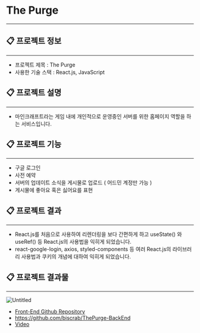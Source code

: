# The Purge

---

## 📋 프로젝트 정보

---

- 프로젝트 제목 : The Purge
- 사용한 기술 스택 : React.js, JavaScript

## 📋 프로젝트 설명

---

- 마인크래프트라는 게임 내에 개인적으로 운영중인 서버를 위한 홈페이지 역할을 하는 서비스입니다.

## 📋 프로젝트 기능

---

- 구글 로그인
- 사전 예약
- 서버의 업데이트 소식을 게시물로 업로드 ( 어드민 계정만 가능 )
- 게시물에 좋아요 혹은 싫어요를 표현

## 📋 프로젝트 결과

---

- React.js를 처음으로 사용하여 리렌더링을 보다 간편하게 하고 useState() 와 useRef() 등 React.js의 사용법을 익히게 되었습니다.
- react-google-login, axios, styled-components 등 여러 React.js의 라이브러리 사용법과 쿠키의 개념에 대하여 익히게 되었습니다.

## 📋 프로젝트 결과물

---

![Untitled](The%20Purge%201fa6c94c546847c39a264f6d5e964dc0/Untitled.png)

- [Front-End Github Repository](https://github.com/Sonnehilda/ThePurge)
- https://github.com/biscrab/ThePurge-BackEnd
- [Video](https://cdn.discordapp.com/attachments/921423896270491668/984466449798160424/The-Purge.mp4)